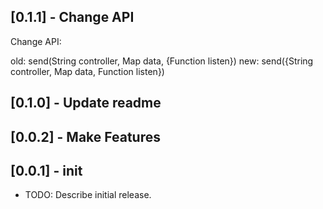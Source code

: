 ## [0.1.1] - Change API

Change API:

old: send(String controller, Map data, {Function listen})
new: send({String controller, Map data, Function listen})

## [0.1.0] - Update readme

## [0.0.2] - Make Features

## [0.0.1] - init

- TODO: Describe initial release.
